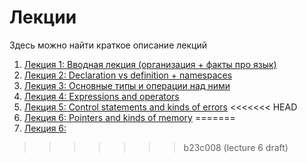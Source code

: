 # Лекции

Здесь можно найти краткое описание лекций

1. [Лекция 1: Вводная лекция (организация + факты про язык)](lecture_01.md)
1. [Лекция 2: Declaration vs definition + namespaces](lecture_02.md)
1. [Лекция 3: Основные типы и операции над ними](lecture_03.md)
1. [Лекция 4: Expressions and operators](lecture_04.md)
1. [Лекция 5: Control statements and kinds of errors](lecture_05.md)
<<<<<<< HEAD
1. [Лекция 6: Pointers and kinds of memory](lecture_06.md)
=======
1. [Лекция 6:](lecture_06.md)
>>>>>>> b23c008 (lecture 6 draft)

